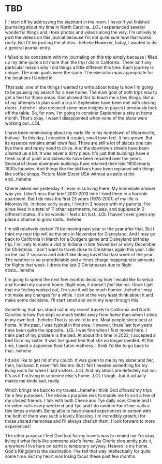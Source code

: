 # TBD

I'll start off by addressing the *elephant in the room*. I haven't yet finished journaling about my time in North Carolina...LOL I experienced several wonderful things and I took photos and videos along the way. I'm unlikely to post the videos on this journal because I'm not quite sure how that works really. But I'll be posting the photos...hehehe However, today, I wanted to do a general journal entry.

I failed to be consistent with my journaling on this trip simply because I filled up my time quite a bit more than the trip I did in California. There isn't any particular reason why I did things a little different this time. Each journey is unique. The main goals were the same. The execution was appropriate for the locations I landed in.

That said, one of the things I wanted to write about today is how I'm going to be pausing my search for a new home. The main goal of both trips was to get a feel for those areas. God allowed this to teach me a few things. But all of my attempts to plan such a trip in September have been met with closing doors...hehehe I also received some new insights to places I previously took off the table. So, for now, I'm going to consider September a stay at home month. That's okay. I wasn't disappointed when none of the plans were working out...LOL

I have been reminiscing about my early life in my hometown of Mooresville, Indiana. To this day, I consider it a quiet, small town feel. It has grown. But its essence remains small town feel. There are still a lot of places one can live there and rarely need to drive. And the downtown streets have been *cleaned up* a bit. It was never a dirty place. It's just that buildings have a fresh coat of paint and sidewalks have been repaired over the years. Several of those downtown buildings have retained their late 1800s/early 1900s facades. And things like the old bars have been replaced with things like coffee shops. Picture Main Street USA without a castle at the end...hehehe

Cherie asked me yesterday if I ever miss living there. My immediate answer was yes. I don't miss that brief 2010-2013 time I lived there in a horrible apartment. But I do miss the first 23 years (1978-2001) of my life in Mooresville. In those early years, I lived in 2 houses with my parents. I've since lived in a total of 11 other apartments, houses, and duplexes in 3 different states. It's no wonder I feel a bit lost...LOL I haven't ever given any place a chance to grow roots...hehehe

I'm still relatively certain I'll be moving next year or the year after that. But I think my next trip will be the one in November for Disneyland. And I may go back to California in March for a Dodgers game and Disneyland birthday trip. I'm likely to make a visit to Indiana in late November or early December for Christmas. I don't want to travel close to Christmas again this year. I did so the last 2 seasons and didn't like doing travel that last week of the year. The weather is so unpredictable and airlines charge inappropriate amounts for flights that week. I drove the last 2 Christmases due to flight costs...hehehe

I'm going to spend the next few months deciding how I would like to setup and furnish my current home. Right now, it doesn't *feel* like *me*. Once I get that *me* feeling worked out, I'm sure it will be much homier...hehehe I may not make any changes for a while. I can at the very least think about it and make some decisions. I'll start small and work my way through this.

Something that has stood out in my recent travels to California and North Carolina is how I've slept so much better away from *home* than when I sleep in my own bed...hehehe That is so weird to me. Most people sleep best at home. In the past, I was typical in this area. However, these last few years have been quite the opposite...LOL I was fine when I first moved here. I think part of my problem is the bed. At about this time in 2022, I accepted a bed from my sister. It was her guest bed that she no longer needed. At the time, I used a Japanese floor futon mattress. I think I'd like to go back to that...hehehe

I'd also like to get rid of my couch. It was given to me by my sister and her, then, husband. It never felt like *me*. But I felt I needed something for my living room for when I had visitors...LOL And my stools are definitely not *me*. It's as if I'm living in someone else's home...LOL I laugh...but it actually makes me kinda sad, really.

Which brings me back to my travels...hehehe I think God *allowed* my trips for a few purposes. The obvious purpose was to enable me to visit a few of my closest friends. I talk with both Cherie and Tye daily now. Cherie and I do video calls every weekend and Tye and I do random FaceTime calls a few times a month. Being able to have shared experiences in person with the both of them was such a lovely Blessing. I'm incredibly grateful for those shared memories and I'll always cherish them. I look forward to more experiences!

The other purpose I feel God had for my travels was to remind me I'm okay living it what feels like *someone else's home*. As Cherie eloquently puts it, anywhere I live here on earth is temporary anyway. Heaven is my home. God's Kingdom is the destination. I've felt that way intellectually for quite some time. But my heart was losing focus these past few months.